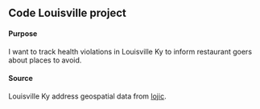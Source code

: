 ## Code Louisville project

#### Purpose 

I want to track health violations in Louisville Ky to inform restaurant goers about places to avoid.


#### Source

Louisville Ky address geospatial data from [lojic](https://data.lojic.org/datasets/LOJIC::jefferson-county-ky-address-points/explore?location=38.189787%2C-85.673414%2C10.68&showTable=true).
